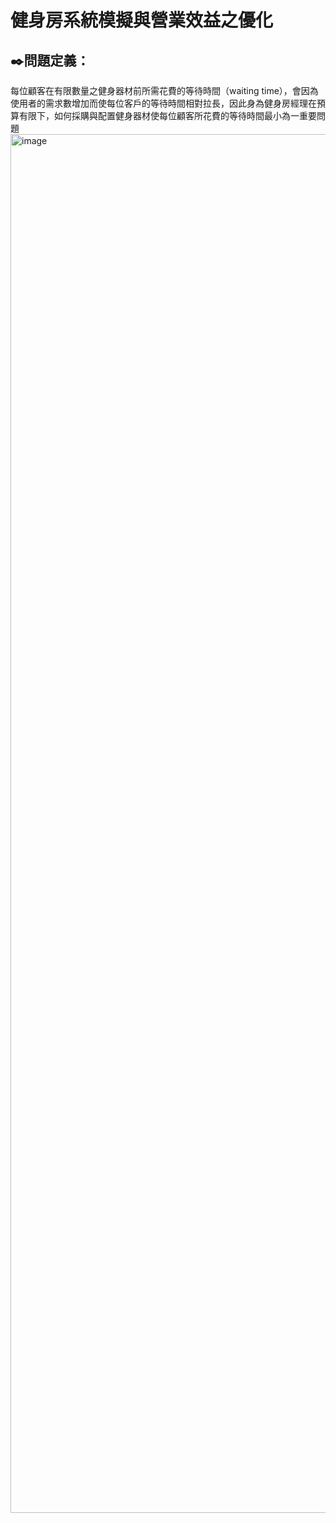 # 健身房系統模擬與營業效益之優化
✒️問題定義：
------------------------------------------------------------------------------
每位顧客在有限數量之健身器材前所需花費的等待時間（waiting time），會因為使用者的需求數增加而使每位客戶的等待時間相對拉長，因此身為健身房經理在預算有限下，如何採購與配置健身器材使每位顧客所花費的等待時間最小為一重要問題
<img width="2206" alt="image" src="https://user-images.githubusercontent.com/68886395/215424262-f983edc6-83c6-4ec1-8746-071a8452e6fd.png">
